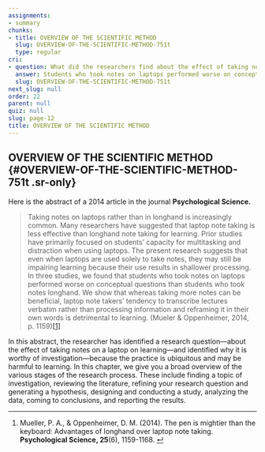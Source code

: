 ```yaml
---
assignments:
- summary
chunks:
- title: OVERVIEW OF THE SCIENTIFIC METHOD
  slug: OVERVIEW-OF-THE-SCIENTIFIC-METHOD-751t
  type: regular
cri:
- question: What did the researchers find about the effect of taking notes on a laptop on learning?
  answer: Students who took notes on laptops performed worse on conceptual questions than students who took notes longhand.
  slug: OVERVIEW-OF-THE-SCIENTIFIC-METHOD-751t
next_slug: null
order: 22
parent: null
quiz: null
slug: page-12
title: OVERVIEW OF THE SCIENTIFIC METHOD
---
```


## OVERVIEW OF THE SCIENTIFIC METHOD {#OVERVIEW-OF-THE-SCIENTIFIC-METHOD-751t .sr-only} 

Here is the abstract of a 2014 article in the journal __Psychological Science.__

> Taking notes on laptops rather than in longhand is increasingly common. Many researchers have suggested that laptop note taking is less effective than longhand note taking for learning. Prior studies have primarily focused on students’ capacity for multitasking and distraction when using laptops. The present research suggests that even when laptops are used solely to take notes, they may still be impairing learning because their use results in shallower processing. In three studies, we found that students who took notes on laptops performed worse on conceptual questions than students who took notes longhand. We show that whereas taking more notes can be beneficial, laptop note takers’ tendency to transcribe lectures verbatim rather than processing information and reframing it in their own words is detrimental to learning. (Mueler & Oppenheimer, 2014, p. 1159)[\[1\]](https://kpu.pressbooks.pub/psychmethods4e/part/overview-of-the-scientific-method/#footnote-31-1 "Mueller, P. A., & Oppenheimer, D. M. (2014). The pen is mightier than the keyboard: Advantages of longhand over laptop note taking. Psychological Science, 25(6), 1159-1168.")

In this abstract, the researcher has identified a research question—about the effect of taking notes on a laptop on learning—and identified why it is worthy of investigation—because the practice is ubiquitous and may be harmful to learning. In this chapter, we give you a broad overview of the various stages of the research process. These include finding a topic of investigation, reviewing the literature, refining your research question and generating a hypothesis, designing and conducting a study, analyzing the data, coming to conclusions, and reporting the results. 

* * *

1.  Mueller, P. A., & Oppenheimer, D. M. (2014). The pen is mightier than the keyboard: Advantages of longhand over laptop note taking. __Psychological Science, 25__(6), 1159-1168. [↵](https://kpu.pressbooks.pub/psychmethods4e/part/overview-of-the-scientific-method/#return-footnote-31-1)

